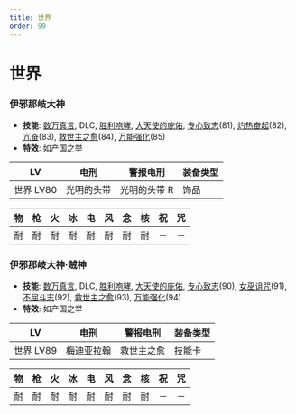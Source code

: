 ```yaml
---
title: 世界
order: 99
---
```


# 世界

### 伊邪那岐大神

- **技能**: [数万真言](/skills/万能#数万真言), DLC, [胜利咆哮](/skills/被动#胜利咆哮), [大天使的庇佑](/skills/被动#大天使的庇佑), [专心致志](/skills/辅助#专心致志)(81), [灼热奋起](/skills/辅助#灼热奋起)(82), [亢奋](/skills/被动#亢奋)(83), [救世主之愈](/skills/恢复#救世主之愈)(84), [万能强化](/skills/被动#万能强化)(85)
- **特效**: 如产国之举

| LV        | 电刑       | 警报电刑     | 装备类型 |
| --------- | ---------- | ------------ | -------- |
| 世界 LV80 | 光明的头带 | 光明的头带 R | 饰品     |

| 物  | 枪  | 火  | 冰  | 电  | 风  | 念  | 核  | 祝  | 咒  |
| --- | --- | --- | --- | --- | --- | --- | --- | --- | --- |
| 耐  | 耐  | 耐  | 耐  | 耐  | 耐  | 耐  | 耐  | －  | －  |

### 伊邪那岐大神·贼神

- **技能**: [数万真言](/skills/万能#数万真言), DLC, [胜利咆哮](/skills/被动#胜利咆哮), [大天使的庇佑](/skills/被动#大天使的庇佑), [专心致志](/skills/辅助#专心致志)(90), [女巫诅咒](/skills/辅助#女巫诅咒)(91), [不屈斗志](/skills/被动#不屈斗志)(92), [救世主之愈](/skills/恢复#救世主之愈)(93), [万能强化](/skills/被动#万能强化)(94)
- **特效**: 如产国之举

| LV        | 电刑       | 警报电刑   | 装备类型 |
| --------- | ---------- | ---------- | -------- |
| 世界 LV89 | 梅迪亚拉翰 | 救世主之愈 | 技能卡   |

| 物  | 枪  | 火  | 冰  | 电  | 风  | 念  | 核  | 祝  | 咒  |
| --- | --- | --- | --- | --- | --- | --- | --- | --- | --- |
| 耐  | 耐  | 耐  | 耐  | 耐  | 耐  | 耐  | 耐  | －  | －  |
